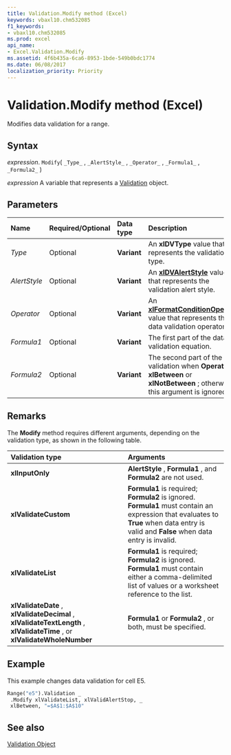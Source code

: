 ```yaml
---
title: Validation.Modify method (Excel)
keywords: vbaxl10.chm532085
f1_keywords:
- vbaxl10.chm532085
ms.prod: excel
api_name:
- Excel.Validation.Modify
ms.assetid: 4f6b435a-6ca6-8953-1bde-549b0bdc1774
ms.date: 06/08/2017
localization_priority: Priority
---
```



# Validation.Modify method (Excel)

Modifies data validation for a range.


## Syntax

_expression_. `Modify`( `_Type_` , `_AlertStyle_` , `_Operator_` , `_Formula1_` , `_Formula2_` )

_expression_ A variable that represents a [Validation](./Excel.Validation.md) object.


## Parameters



|Name|Required/Optional|Data type|Description|
|:-----|:-----|:-----|:-----|
| _Type_|Optional| **Variant**|An  **xlDVType** value that represents the validation type.|
| _AlertStyle_|Optional| **Variant**|An  **[xlDVAlertStyle](Excel.XlDVAlertStyle.md)** value that represents the validation alert style.|
| _Operator_|Optional| **Variant**|An  **[xlFormatConditionOperator](Excel.XlFormatConditionOperator.md)** value that represents the data validation operator.|
| _Formula1_|Optional| **Variant**|The first part of the data validation equation.|
| _Formula2_|Optional| **Variant**|The second part of the data validation when  **Operator** is **xlBetween** or **xlNotBetween** ; otherwise, this argument is ignored.|

## Remarks

The  **Modify** method requires different arguments, depending on the validation type, as shown in the following table.



|**Validation type**|**Arguments**|
|:-----|:-----|
| **xlInputOnly**| **AlertStyle** , **Formula1** , and **Formula2** are not used.|
| **xlValidateCustom**| **Formula1** is required; **Formula2** is ignored. **Formula1** must contain an expression that evaluates to **True** when data entry is valid and **False** when data entry is invalid.|
| **xlValidateList**| **Formula1** is required; **Formula2** is ignored. **Formula1** must contain either a comma-delimited list of values or a worksheet reference to the list.|
| **xlValidateDate** , **xlValidateDecimal** , **xlValidateTextLength** , **xlValidateTime** , or **xlValidateWholeNumber**| **Formula1** or **Formula2** , or both, must be specified.|

## Example

This example changes data validation for cell E5.


```vb
Range("e5").Validation _ 
 .Modify xlValidateList, xlValidAlertStop, _ 
 xlBetween, "=$A$1:$A$10"
```


## See also


[Validation Object](Excel.Validation.md)

